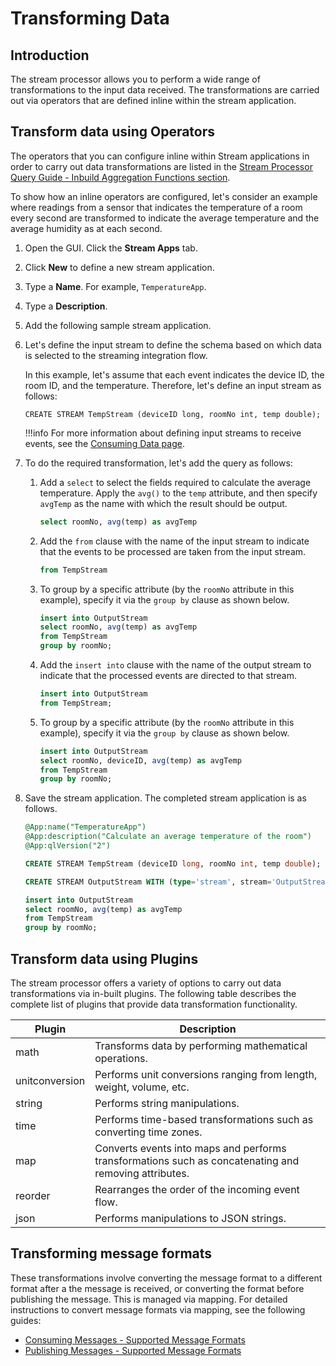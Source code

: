 # Transforming Data

## Introduction

The stream processor allows you to perform a wide range of transformations to the input data received. The transformations are carried out via operators that are defined inline within the stream application.

## Transform data using Operators

The operators that you can configure inline within Stream applications in order to carry out data transformations are listed in the [Stream Processor Query Guide - Inbuild Aggregation Functions section](../reference/query-guide.md).

To show how an inline operators are configured, let's consider an example where readings from a sensor that indicates 
the temperature of a room every second are transformed to indicate the average temperature and the average humidity as at each second.

1. Open the GUI. Click the **Stream Apps** tab.
1. Click **New** to define a new stream application.
1. Type a **Name**. For example, `TemperatureApp`.
1. Type a **Description**.
1. Add the following sample stream application.
1. Let's define the input stream to define the schema based on which data is selected to the streaming integration flow.

    In this example, let's assume that each event indicates the device ID, the room ID, and the temperature. Therefore, let's define an input stream as follows:

    ```
	CREATE STREAM TempStream (deviceID long, roomNo int, temp double);
    ```
       
    !!!info
        For more information about defining input streams to receive events, see the [Consuming Data page](consuming-data.md).
           
          
4. To do the required transformation, let's add the query as follows:

    1. Add a `select` to select the fields required to calculate the average temperature. Apply the `avg()` to the `temp` attribute, and then specify `avgTemp` as the name with which the result should be output. 
    
        ```sql
        select roomNo, avg(temp) as avgTemp
        ```

    1. Add the `from` clause with the name of the input stream to indicate that the events to be processed are taken from the input stream.

        ```sql
        from TempStream
        ```

    1. To group by a specific attribute (by the `roomNo` attribute in this example), specify it via the `group by` clause as shown below.

        ```sql
        insert into OutputStream
        select roomNo, avg(temp) as avgTemp
        from TempStream
        group by roomNo;
        ```

    1. Add the `insert into` clause with the name of the output stream to indicate that the processed events are directed to that stream.

        ```sql
        insert into OutputStream
        from TempStream;
        ```
      
    1. To group by a specific attribute (by the `roomNo` attribute in this example), specify it via the `group by` clause as shown below.

        ```sql
        insert into OutputStream
        select roomNo, deviceID, avg(temp) as avgTemp
        from TempStream
        group by roomNo;
        ```

1. Save the stream application. The completed stream application is as follows.

    ```sql
    @App:name("TemperatureApp")
    @App:description("Calculate an average temperature of the room")
    @App:qlVersion("2")

	CREATE STREAM TempStream (deviceID long, roomNo int, temp double);

	CREATE STREAM OutputStream WITH (type='stream', stream='OutputStream', map.type='json') (roomNo int, avgTemp double);

    insert into OutputStream
    select roomNo, avg(temp) as avgTemp
    from TempStream
    group by roomNo;
    ```

## Transform data using Plugins

The stream processor offers a variety of options to carry out data transformations via in-built plugins. The following table describes the complete list of plugins that provide data transformation functionality.

|Plugin|Description|
|--- |--- |
| math   |Transforms data by performing mathematical operations.|
| unitconversion|Performs unit conversions ranging from length, weight, volume, etc.|
| string |Performs string manipulations.|
| time   |Performs time-based transformations such as converting time zones.|
| map    |Converts events into maps and performs transformations such as concatenating and removing attributes.|
| reorder| Rearranges the order of the incoming event flow.|
| json   |Performs manipulations to JSON strings.|

## Transforming message formats

These transformations involve converting the message format to a different format after a the message is received, or 
converting the format before publishing the message. This is managed via mapping. For detailed instructions to convert message formats via mapping, see the following guides:
 
 - [Consuming Messages - Supported Message Formats](consuming-data.md#supported-message-formats)
 - [Publishing Messages - Supported Message Formats](publishing-data.md#supported-message-formats)
